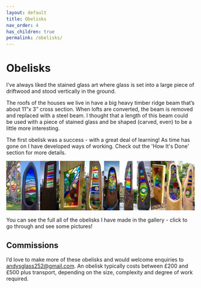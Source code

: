 ```yaml
---
layout: default
title: Obelisks
nav_order: 4
has_children: true
permalink: /obelisks/
---
```


# Obelisks



I’ve always liked the stained glass art where glass is set into a large piece of driftwood and stood vertically in the ground.

The roofs of the houses we live in have a big heavy timber ridge beam that’s about 11”x 3” cross section. When lofts are converted, the beam is removed and replaced with a steel beam. I thought that a length of this beam could be used with a piece of stained glass and be shaped (carved, even) to be a little more interesting. 

The first obelisk was a success - with a great deal of learning! As time has gone on I have developed ways of working. Check out the 'How It's Done' section for more details.

![Obelisk Montage](/images/obelisksmontage.jpg)

You can see the full all of the obelisks I have made in the gallery - click to go through and see some pictures!

## Commissions

I’d love to make more of these obelisks and would welcome enquiries to [andysglass252@gmail.com](mailto:andysglass252@gmail.com). An obelisk typically costs between £200 and £500 plus transport, depending on the size, complexity and degree of work required.
